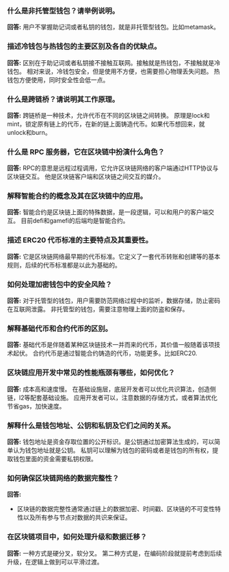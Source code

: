 
### 什么是非托管型钱包？请举例说明。

**回答:**
用户不掌握助记词或者私钥的钱包，就是非托管型钱包。比如metamask。

### 描述冷钱包与热钱包的主要区别及各自的优缺点。

**回答:**
区别在于助记词或者私钥接不接触互联网。接触就是热钱包，不接触就是冷钱包。
相对来说，冷钱包安全，但是使用不方便，也需要担心物理丢失问题。
热钱包方便使用，同时安全性会低一点。

### 什么是跨链桥？请说明其工作原理。

**回答:**
跨链桥是一种技术，允许代币在不同的区块链之间转换。
原理是lock和mint，锁定原有链上的代币，在新的链上面铸造代币。如果代币想回来，就unlock和burn。

### 什么是 RPC 服务器，它在区块链中扮演什么角色？

**回答:**
RPC的意思是远程过程调用，它允许区块链网络的客户端通过HTTP协议与区块链交互。
他是区块链客户端和区块链之间交互的媒介。

### 解释智能合约的概念及其在区块链中的应用。

**回答:**
智能合约是区块链上面的特殊数据，是一段逻辑，可以和用户的客户端交互。
目前defi和gamefi的后端均是智能合约。

### 描述 ERC20 代币标准的主要特点及其重要性。

**回答:**
它是区块链网络最早期的代币标准。它定义了一套代币转账和创建等的基本规则，后续的代币标准都是以此为基础的。

### 如何处理加密钱包中的安全风险？

**回答:**
对于托管型的钱包，用户需要防范网络过程中的监听，数据存储，防止密码在互联网泄露。
非托管型的钱包，需要注意物理上面的防盗和保存。

### 解释基础代币和合约代币的区别。

**回答:**
基础代币是伴随着某种区块链技术一并而来的代币，其价值一般随着该项技术起伏。
合约代币是通过智能合约铸造的代币，功能更多。比如ERC20.

### 区块链应用开发中常见的性能瓶颈有哪些，如何优化？

**回答:**
成本高和速度慢。
在基础设施层，底层开发者可以优化共识算法，创造侧链，l2等配套基础设施。
应用开发者可以，注意数据的存储方式，或者算法优化节省gas，加快速度。

### 解释什么是钱包地址、公钥和私钥及它们之间的关系。

**回答:**
钱包地址是资金存取位置的公开标识。是公钥通过加密算法生成的，可以简单认为钱包地址就是公钥。
私钥可以理解为钱包的密码或者是钱包的所有权，提取钱包里面的资金需要私钥权限。

### 如何确保区块链网络的数据完整性？

**回答:**

- 区块链的数据完整性通常通过链上的数据加密、时间戳、区块链的不可变性特性以及所有参与节点对数据的共识来保证。

### 在区块链项目中，如何处理升级和数据迁移？

**回答:**
一种方式是硬分叉，软分叉。
第二种方式是，在编码阶段就提前考虑到后续升级，在逻辑上做到可以平滑过渡。
